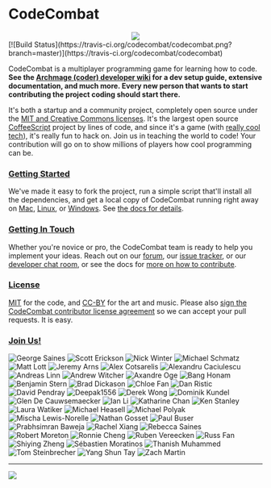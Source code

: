 CodeCombat
==========

<div style="text-align:center"><a href="http://codecombat.com/"><img src ="https://dl.dropboxusercontent.com/u/138899/GitHub%20Wikis/readme_00.png" /></div></a>
[![Build Status](https://travis-ci.org/codecombat/codecombat.png?branch=master)](https://travis-ci.org/codecombat/codecombat)

CodeCombat is a multiplayer programming game for learning how to code. **See the [Archmage (coder) developer wiki](https://github.com/codecombat/codecombat/wiki/Archmage-Home) for a dev setup guide, extensive documentation, and much more. Every new person that wants to start contributing the project coding should start there.**

It's both a startup and a community project, completely open source under the [MIT and Creative Commons licenses](http://codecombat.com/legal). It's the largest open source [CoffeeScript](http://coffeescript.org/) project by lines of code, and since it's a game (with [really cool tech](https://github.com/codecombat/codecombat/wiki/Third-party-software-and-services)), it's really fun to hack on. Join us in teaching the world to code! Your contribution will go on to show millions of players how cool programming can be.

### [Getting Started](https://github.com/codecombat/codecombat/wiki/Dev-Setup:-General-Information)

We've made it easy to fork the project, run a simple script that'll install all the dependencies, and get a local copy of CodeCombat running right away on [Mac](https://github.com/codecombat/codecombat/wiki/Dev-Setup:-Mac-and-Vagrant), [Linux](https://github.com/codecombat/codecombat/wiki/Dev-Setup:-Linux), or [Windows](https://github.com/codecombat/codecombat/wiki/Dev-Setup:-Windows). See [the docs for details](https://github.com/codecombat/codecombat/wiki/Dev-Setup:-General-Information).

### [Getting In Touch](https://github.com/codecombat/codecombat/wiki/Developer-organization)

Whether you're novice or pro, the CodeCombat team is ready to help you implement your ideas. Reach out on our [forum](http://discourse.codecombat.com), our [issue tracker](https://github.com/codecombat/codecombat/issues), or our [developer chat room](https://www.hipchat.com/g3plnOKqa), or see the docs for [more on how to contribute](https://github.com/codecombat/codecombat/wiki/Developer-organization).

### [License](https://github.com/codecombat/codecombat/blob/master/LICENSE)

[MIT](https://github.com/codecombat/codecombat/blob/master/LICENSE) for the code, and [CC-BY](http://codecombat.com/legal) for the art and music. Please also [sign the CodeCombat contributor license agreement](http://codecombat.com/cla) so we can accept your pull requests. It is easy.

### [Join Us!](http://blog.codecombat.com/why-you-should-open-source-your-startup)

![George Saines](http://codecombat.com/images/pages/about/george_small.png)
![Scott Erickson](http://codecombat.com/images/pages/about/scott_small.png)
![Nick Winter](http://codecombat.com/images/pages/about/nick_small.png)
![Michael Schmatz](http://codecombat.com/images/pages/about/michael_small.png)
![Matt Lott](http://codecombat.com/images/pages/about/matt_small.png)
![Jeremy Arns](http://codecombat.com/images/pages/about/jeremy_small.png)
![Alex Cotsarelis](https://dl.dropboxusercontent.com/u/138899/GitHub%20Wikis/avatars/Alex%20Cotsarelis/alex_100.png)
![Alexandru Caciulescu](https://dl.dropboxusercontent.com/u/138899/GitHub%20Wikis/avatars/Alexandru%20Caciulescu/alexandru_100.png)
![Andreas Linn](https://dl.dropboxusercontent.com/u/138899/GitHub%20Wikis/avatars/Andreas%20Linn/andreas_100.png)
![Andrew Witcher](https://dl.dropboxusercontent.com/u/138899/GitHub%20Wikis/avatars/Andrew%20Witcher/andrew_100.png)
![Axandre Oge](https://dl.dropboxusercontent.com/u/138899/GitHub%20Wikis/avatars/Axandre%20Oge/axandre_100.png)
![Bang Honam](https://dl.dropboxusercontent.com/u/138899/GitHub%20Wikis/avatars/Bang%20Honam/bang_100.png)
![Benjamin Stern](https://dl.dropboxusercontent.com/u/138899/GitHub%20Wikis/avatars/Benjamin%20Stern/benjamin_100.png)
![Brad Dickason](https://dl.dropboxusercontent.com/u/138899/GitHub%20Wikis/avatars/Brad%20Dickason/brad_100.png)
![Chloe Fan](https://dl.dropboxusercontent.com/u/138899/GitHub%20Wikis/avatars/Chloe%20Fan/chloe_100.png)
![Dan Ristic](https://dl.dropboxusercontent.com/u/138899/GitHub%20Wikis/avatars/Dan%20Ristic/dan_100.png)
![David Pendray](https://dl.dropboxusercontent.com/u/138899/GitHub%20Wikis/avatars/David%20Pendray/david_100.png)
![Deepak1556](https://dl.dropboxusercontent.com/u/138899/GitHub%20Wikis/avatars/Deepak1556/deepak_100.png)
![Derek Wong](https://dl.dropboxusercontent.com/u/138899/GitHub%20Wikis/avatars/Derek%20Wong/derek_100.png)
![Dominik Kundel](https://dl.dropboxusercontent.com/u/138899/GitHub%20Wikis/avatars/Dominik%20Kundel/dominik_k_100.png)
![Glen De Cauwsemaecker](https://dl.dropboxusercontent.com/u/138899/GitHub%20Wikis/avatars/Glen%20de%20Cauwsemaecker/glen_100.png)
![Ian Li](https://dl.dropboxusercontent.com/u/138899/GitHub%20Wikis/avatars/Ian%20Li/ian_100.png)
![Katharine Chan](https://dl.dropboxusercontent.com/u/138899/GitHub%20Wikis/avatars/Katharine%20Chan/katharine_100.png)
![Ken Stanley](https://dl.dropboxusercontent.com/u/138899/GitHub%20Wikis/avatars/Ken%20Stanley/ken_100.png)
![Laura Watiker](https://dl.dropboxusercontent.com/u/138899/GitHub%20Wikis/avatars/Laura%20Watiker/laura_100.png)
![Michael Heasell](https://dl.dropboxusercontent.com/u/138899/GitHub%20Wikis/avatars/Michael%20Heasell/michael_100.png)
![Michael Polyak](https://dl.dropboxusercontent.com/u/138899/GitHub%20Wikis/avatars/Michael%20Polyak/michael_100.png)
![Mischa Lewis-Norelle](https://dl.dropboxusercontent.com/u/138899/GitHub%20Wikis/avatars/Mischa%20Lewis-Norelle/mischa_100.png)
![Nathan Gosset](https://dl.dropboxusercontent.com/u/138899/GitHub%20Wikis/avatars/Nathan%20Gosset/nathan_100.png)
![Paul Buser](https://dl.dropboxusercontent.com/u/138899/GitHub%20Wikis/avatars/Paul%20Buser/paul_100.png)
![Prabhsimran Baweja](https://dl.dropboxusercontent.com/u/138899/GitHub%20Wikis/avatars/Prabhsimran%20Baweja/prabhsimran_100.png)
![Rachel Xiang](https://dl.dropboxusercontent.com/u/138899/GitHub%20Wikis/avatars/Rachel%20Xiang/rachel_100.png)
![Rebecca Saines](https://dl.dropboxusercontent.com/u/138899/GitHub%20Wikis/avatars/Rebecca%20Saines/rebecca_100.png)
![Robert Moreton](https://dl.dropboxusercontent.com/u/138899/GitHub%20Wikis/avatars/Robert%20Moreton/robert_100.png)
![Ronnie Cheng](https://dl.dropboxusercontent.com/u/138899/GitHub%20Wikis/avatars/Ronnie%20Cheng/ronnie_100.png)
![Ruben Vereecken](https://dl.dropboxusercontent.com/u/138899/GitHub%20Wikis/avatars/Ruben%20Vereecken/ruben_100.png)
![Russ Fan](https://dl.dropboxusercontent.com/u/138899/GitHub%20Wikis/avatars/Russ%20Fan/russ_100.png)
![Shiying Zheng](https://dl.dropboxusercontent.com/u/138899/GitHub%20Wikis/avatars/Shying%20Zheng/shiyeng_100.png)
![Sébastien Moratinos](https://dl.dropboxusercontent.com/u/138899/GitHub%20Wikis/avatars/Tom%20Steinbrecher/tom_100.png)
![Thanish Muhammed](https://dl.dropboxusercontent.com/u/138899/GitHub%20Wikis/avatars/Thanish%20Muhammed/thanish_100.png)
![Tom Steinbrecher](https://dl.dropboxusercontent.com/u/138899/GitHub%20Wikis/avatars/Tom%20Steinbrecher/tom_100.png)
![Yang Shun Tay](https://dl.dropboxusercontent.com/u/138899/GitHub%20Wikis/avatars/Yang%20Shun%20Tay/yang_shun_tay_100.png)
![Zach Martin](https://dl.dropboxusercontent.com/u/138899/GitHub%20Wikis/avatars/Zach%20Martin/zack_100.png)


----------

[![](http://1-ps.googleusercontent.com/x/s.google-melange.appspot.com/www.google-melange.com/soc/content/2-1-20140225/images/gsoc/logo/920x156xbanner-gsoc2014.png.pagespeed.ic.gdr4t3Igca.png)](http://www.google-melange.com/gsoc/homepage/google/gsoc2014)
